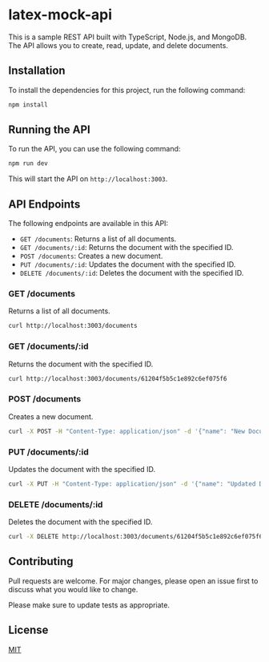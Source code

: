 # latex-mock-api

This is a sample REST API built with TypeScript, Node.js, and MongoDB. The API allows you to create, read, update, and delete documents.

## Installation

To install the dependencies for this project, run the following command:

```bash
npm install
```

## Running the API

To run the API, you can use the following command:

```bash
npm run dev
```

This will start the API on `http://localhost:3003`.

## API Endpoints

The following endpoints are available in this API:

- `GET /documents`: Returns a list of all documents.
- `GET /documents/:id`: Returns the document with the specified ID.
- `POST /documents`: Creates a new document.
- `PUT /documents/:id`: Updates the document with the specified ID.
- `DELETE /documents/:id`: Deletes the document with the specified ID.

### GET /documents

Returns a list of all documents.

```bash
curl http://localhost:3003/documents
```

### GET /documents/:id

Returns the document with the specified ID.

```bash
curl http://localhost:3003/documents/61204f5b5c1e892c6ef075f6
```

### POST /documents

Creates a new document.

```bash
curl -X POST -H "Content-Type: application/json" -d '{"name": "New Document", "content": "This is a new document."}' http://localhost:3003/documents
```

### PUT /documents/:id

Updates the document with the specified ID.

```bash
curl -X PUT -H "Content-Type: application/json" -d '{"name": "Updated Document", "content": "This is an updated document."}' http://localhost:3003/documents/61204f5b5c1e892c6ef075f6
```

### DELETE /documents/:id

Deletes the document with the specified ID.

```bash
curl -X DELETE http://localhost:3003/documents/61204f5b5c1e892c6ef075f6
```

## Contributing

Pull requests are welcome. For major changes, please open an issue first to discuss what you would like to change.

Please make sure to update tests as appropriate.

## License

[MIT](https://choosealicense.com/licenses/mit/)
